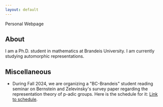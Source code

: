 ```yaml
---
layout: default
---
```


Personal Webpage



## About

I am a Ph.D. student in mathematics at Brandeis University. I am currently studying automorphic representations.

## Miscellaneous

- During Fall 2024, we are organizing a "BC-Brandeis" student reading seminar on Bernstein and Zelevinsky's survey paper regarding the representation theory of p-adic groups. Here is the schedule for it: [Link to schedule](./bzf2024.html).

